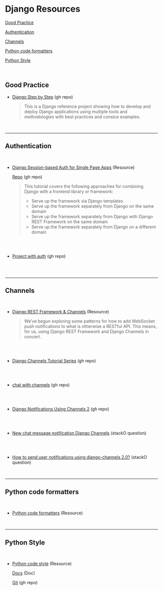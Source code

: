 # Django Resources

 [Good Practice](#Good-Practice)

 [Authentication](#Authentication)

 [Channels](#Channels)

 [](#)

 [Python code formatters](#Python-code-formatters)

 [Python Style](#Python-Style)

<br/>



## Good Practice

- [Django Step by Step](https://github.com/briancaffey/django-step-by-step/tree/c61855a2fbf7618b72b87df1695cb77080b1b666) (gh repo)

    > This is a Django reference project showing how to develop and deploy Django applications using multiple tools and methodologies with best practices and consice examples.

<br/>

---

## Authentication 

<br/>

- [Django Session-based Auth for Single Page Apps](https://testdriven.io/blog/django-spa-auth/) (Resource)

    [Repo](https://github.com/duplxey/django-spa-cookie-auth) (gh repo)
    > This tutorial covers the following approaches for combining Django with a frontend library or framework:
    >* Serve up the framework via Django templates
    >* Serve up the framework separately from Django on the same domain
    >* Serve up the framework separately from Django with Django REST Framework on the same domain
    >* Serve up the framework separately from Django on a different domain

<br/>
<br/>

- [Project with auth](https://github.com/CryceTruly/trulyexpensesyoutube) (gh repo)

<br/>
<br/>

---

##  Channels

<br/>

- [Django REST Framework & Channels](https://www.oddbird.net/2018/12/12/channels-and-drf/) (Resource)

    > We’ve begun exploring some patterns for how to add WebSocket push notifications to what is otherwise a RESTful API. This means, for us, using Django REST Framework and Django Channels in concert.

<br/>
<br/>

- [Django Channels Tutorial Series](https://github.com/justdjango/justchat/blob/master/src/containers/Chat.js) (gh repo)

<br/>
<br/>

- [chat with channels](https://github.com/ptuckett86/channel_chat) (gh repo)

<br/>
<br/>

- [Django Notifications Using Channels 2](https://github.com/ranjanmp/django-channels2-notifications) (gh repo)

<br/>
<br/>

- [New chat message notification Django Channels](https://stackoverflow.com/questions/55534182/new-chat-message-notification-django-channels?noredirect=1&lq=1) (stackO question)

<br/>
<br/>

- [How to send user notifications using django-channels 2.0?](https://stackoverflow.com/questions/51599270/how-to-send-user-notifications-using-django-channels-2-0/51654552#51654552) (stackO question)

<br/>

---

## Python code formatters 
<br/>

- [Python code formatters](https://deepsource.io/blog/python-code-formatters/) (Resource)

<br/>

--- 

## Python Style
<br/>

- [Python code style](https://siderlabs.com/blog/about-style-guide-of-python-and-linter-tool-pep8-pyflakes-flake8-haking-pyling-7fdbe163079d/) (Resource)

    [Docs](https://pycodestyle.pycqa.org/en/latest/intro.html) (Doc)

    [Git](https://github.com/PyCQA/pycodestyle) (gh repo)



